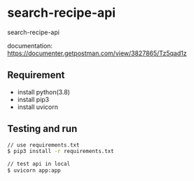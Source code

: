 # search-recipe-api

search-recipe-api

documentation: <https://documenter.getpostman.com/view/3827865/Tz5qad1z>

## Requirement

- install python(3.8)
- install pip3
- install uvicorn

## Testing and run

```zsh
// use requirements.txt
$ pip3 install -r requirements.txt

// test api in local
$ uvicorn app:app
```
